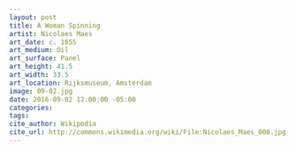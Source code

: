 ```yaml
---
layout: post
title: A Woman Spinning
artist: Nicolaes Maes
art_date: c. 1655
art_medium: Oil
art_surface: Panel
art_height: 41.5
art_width: 33.5
art_location: Rijksmuseum, Amsterdam
image: 09-02.jpg
date: 2016-09-02 12:00:00 -05:00
categories:
tags:
cite_author: Wikipedia
cite_url: http://commons.wikimedia.org/wiki/File:Nicolaes_Maes_008.jpg
---
```

